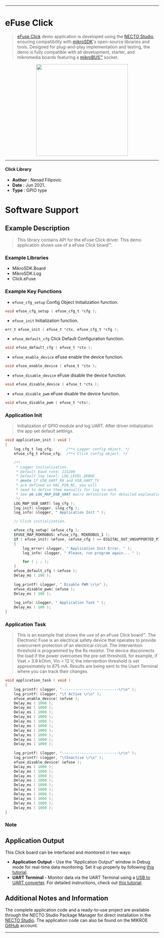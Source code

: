 
---
# eFuse Click

> [eFuse Click](https://www.mikroe.com/?pid_product=MIKROE-4726) demo application is developed using
the [NECTO Studio](https://www.mikroe.com/necto), ensuring compatibility with [mikroSDK](https://www.mikroe.com/mikrosdk)'s
open-source libraries and tools. Designed for plug-and-play implementation and testing, the demo is fully compatible with
all development, starter, and mikromedia boards featuring a [mikroBUS&trade;](https://www.mikroe.com/mikrobus) socket.

<p align="center">
  <img src="https://www.mikroe.com/?pid_product=MIKROE-4726&image=1" height=300px>
</p>

---

#### Click Library

- **Author**        : Nenad Filipovic
- **Date**          : Jun 2021.
- **Type**          : GPIO type

# Software Support

## Example Description

> This library contains API for the eFuse Click driver.
> This demo application shows use of a eFuse Click board&trade;.

### Example Libraries

- MikroSDK.Board
- MikroSDK.Log
- Click.eFuse

### Example Key Functions

- `efuse_cfg_setup` Config Object Initialization function.
```c
void efuse_cfg_setup ( efuse_cfg_t *cfg );
```

- `efuse_init` Initialization function.
```c
err_t efuse_init ( efuse_t *ctx, efuse_cfg_t *cfg );
```

- `efuse_default_cfg` Click Default Configuration function.
```c
void efuse_default_cfg ( efuse_t *ctx );
```

- `efuse_enable_device` eFuse enable the device function.
```c
void efuse_enable_device ( efuse_t *ctx );
```

- `efuse_disable_device` eFuse disable the device function.
```c
void efuse_disable_device ( efuse_t *ctx );
```

- `efuse_disable_pwm` eFuse disable the device function.
```c
void efuse_disable_pwm ( efuse_t *ctx);
```

### Application Init

> Initialization of GPIO module and log UART.
> After driver initialization the app set default settings.

```c
void application_init ( void ) 
{
    log_cfg_t log_cfg;      /**< Logger config object. */
    efuse_cfg_t efuse_cfg;  /**< Click config object. */

    /** 
     * Logger initialization.
     * Default baud rate: 115200
     * Default log level: LOG_LEVEL_DEBUG
     * @note If USB_UART_RX and USB_UART_TX 
     * are defined as HAL_PIN_NC, you will 
     * need to define them manually for log to work. 
     * See @b LOG_MAP_USB_UART macro definition for detailed explanation.
     */
    LOG_MAP_USB_UART( log_cfg );
    log_init( &logger, &log_cfg );
    log_info( &logger, " Application Init " );

    // Click initialization.

    efuse_cfg_setup( &efuse_cfg );
    EFUSE_MAP_MIKROBUS( efuse_cfg, MIKROBUS_1 );
    if ( efuse_init( &efuse, &efuse_cfg ) == DIGITAL_OUT_UNSUPPORTED_PIN ) 
    {
        log_error( &logger, " Application Init Error. " );
        log_info( &logger, " Please, run program again... " );

        for ( ; ; );
    }
    efuse_default_cfg ( &efuse );
    Delay_ms ( 100 );
    
    log_printf( &logger, " Disable PWM \r\n" );
    efuse_disable_pwm( &efuse );
    Delay_ms ( 100 );
    
    log_info( &logger, " Application Task " );
    Delay_ms ( 100 );
}
```

### Application Task

> This is an example that shows the use of an eFuse Click board&trade;.
> The Electronic Fuse is an electrical safety device that operates to 
> provide overcurrent protection of an electrical circuit.
> The intervention threshold is programmed by the Rs resistor.
> The device disconnects the load if the power overcomes the pre-set threshold, 
> for example, if Vset = 3.9 kOhm, Vin = 12 V, 
> the intervention threshold is set approximately to 875 mA.
> Results are being sent to the Usart Terminal where you can track their changes.

```c
void application_task ( void ) 
{
    log_printf( &logger, "--------------------------\r\n" );
    log_printf( &logger, "\t Active \r\n" );
    efuse_enable_device( &efuse );
    Delay_ms ( 1000 );
    Delay_ms ( 1000 );
    Delay_ms ( 1000 );
    Delay_ms ( 1000 );
    Delay_ms ( 1000 );
    Delay_ms ( 1000 );
    Delay_ms ( 1000 );
    Delay_ms ( 1000 );
    Delay_ms ( 1000 );
    Delay_ms ( 1000 );
    
    log_printf( &logger, "--------------------------\r\n" );
    log_printf( &logger, "\tInactive \r\n" );
    efuse_disable_device( &efuse );
    Delay_ms ( 1000 );
    Delay_ms ( 1000 );
    Delay_ms ( 1000 );
    Delay_ms ( 1000 );
    Delay_ms ( 1000 );
    Delay_ms ( 1000 );
    Delay_ms ( 1000 );
    Delay_ms ( 1000 );
    Delay_ms ( 1000 );
    Delay_ms ( 1000 );
}
```

### Note

## Application Output

This Click board can be interfaced and monitored in two ways:
- **Application Output** - Use the "Application Output" window in Debug mode for real-time data monitoring.
Set it up properly by following [this tutorial](https://www.youtube.com/watch?v=ta5yyk1Woy4).
- **UART Terminal** - Monitor data via the UART Terminal using
a [USB to UART converter](https://www.mikroe.com/click/interface/usb?interface*=uart,uart). For detailed instructions,
check out [this tutorial](https://help.mikroe.com/necto/v2/Getting%20Started/Tools/UARTTerminalTool).

## Additional Notes and Information

The complete application code and a ready-to-use project are available through the NECTO Studio Package Manager for 
direct installation in the [NECTO Studio](https://www.mikroe.com/necto). The application code can also be found on
the MIKROE [GitHub](https://github.com/MikroElektronika/mikrosdk_click_v2) account.

---
